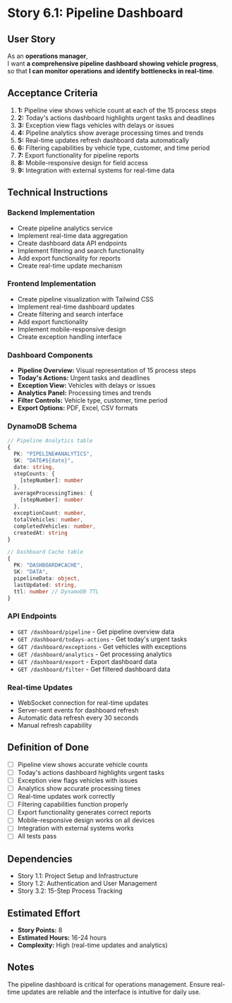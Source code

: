 # Story 6.1: Pipeline Dashboard

## User Story

As an **operations manager**,  
I want **a comprehensive pipeline dashboard showing vehicle progress**,  
so that **I can monitor operations and identify bottlenecks in real-time**.

## Acceptance Criteria

1. **1:** Pipeline view shows vehicle count at each of the 15 process steps
2. **2:** Today's actions dashboard highlights urgent tasks and deadlines
3. **3:** Exception view flags vehicles with delays or issues
4. **4:** Pipeline analytics show average processing times and trends
5. **5:** Real-time updates refresh dashboard data automatically
6. **6:** Filtering capabilities by vehicle type, customer, and time period
7. **7:** Export functionality for pipeline reports
8. **8:** Mobile-responsive design for field access
9. **9:** Integration with external systems for real-time data

## Technical Instructions

### Backend Implementation

- Create pipeline analytics service
- Implement real-time data aggregation
- Create dashboard data API endpoints
- Implement filtering and search functionality
- Add export functionality for reports
- Create real-time update mechanism

### Frontend Implementation

- Create pipeline visualization with Tailwind CSS
- Implement real-time dashboard updates
- Create filtering and search interface
- Add export functionality
- Implement mobile-responsive design
- Create exception handling interface

### Dashboard Components

- **Pipeline Overview:** Visual representation of 15 process steps
- **Today's Actions:** Urgent tasks and deadlines
- **Exception View:** Vehicles with delays or issues
- **Analytics Panel:** Processing times and trends
- **Filter Controls:** Vehicle type, customer, time period
- **Export Options:** PDF, Excel, CSV formats

### DynamoDB Schema

```typescript
// Pipeline Analytics table
{
  PK: "PIPELINE#ANALYTICS",
  SK: "DATE#${date}",
  date: string,
  stepCounts: {
    [stepNumber]: number
  },
  averageProcessingTimes: {
    [stepNumber]: number
  },
  exceptionCount: number,
  totalVehicles: number,
  completedVehicles: number,
  createdAt: string
}

// Dashboard Cache table
{
  PK: "DASHBOARD#CACHE",
  SK: "DATA",
  pipelineData: object,
  lastUpdated: string,
  ttl: number // DynamoDB TTL
}
```

### API Endpoints

- `GET /dashboard/pipeline` - Get pipeline overview data
- `GET /dashboard/todays-actions` - Get today's urgent tasks
- `GET /dashboard/exceptions` - Get vehicles with exceptions
- `GET /dashboard/analytics` - Get processing analytics
- `GET /dashboard/export` - Export dashboard data
- `GET /dashboard/filter` - Get filtered dashboard data

### Real-time Updates

- WebSocket connection for real-time updates
- Server-sent events for dashboard refresh
- Automatic data refresh every 30 seconds
- Manual refresh capability

## Definition of Done

- [ ] Pipeline view shows accurate vehicle counts
- [ ] Today's actions dashboard highlights urgent tasks
- [ ] Exception view flags vehicles with issues
- [ ] Analytics show accurate processing times
- [ ] Real-time updates work correctly
- [ ] Filtering capabilities function properly
- [ ] Export functionality generates correct reports
- [ ] Mobile-responsive design works on all devices
- [ ] Integration with external systems works
- [ ] All tests pass

## Dependencies

- Story 1.1: Project Setup and Infrastructure
- Story 1.2: Authentication and User Management
- Story 3.2: 15-Step Process Tracking

## Estimated Effort

- **Story Points:** 8
- **Estimated Hours:** 16-24 hours
- **Complexity:** High (real-time updates and analytics)

## Notes

The pipeline dashboard is critical for operations management. Ensure real-time updates are reliable and the interface is intuitive for daily use.
